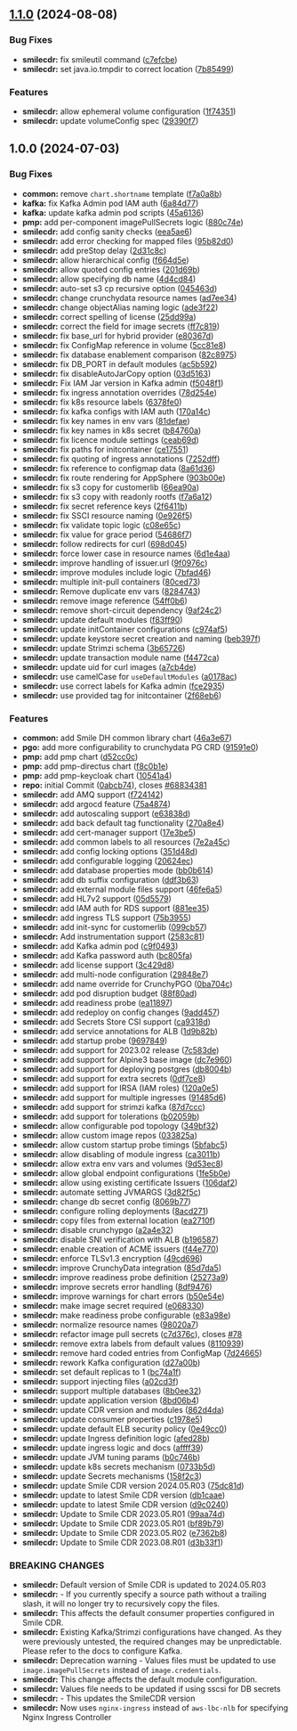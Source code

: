 ## [1.1.0](https://gitlab.com/smilecdr-public/smile-dh-helm-charts/compare/v1.0.0...v1.1.0) (2024-08-08)


### Bug Fixes

* **smilecdr:** fix smileutil command ([c7efcbe](https://gitlab.com/smilecdr-public/smile-dh-helm-charts/commit/c7efcbef35e69b2fbce8a52d8435bde5dbfb8f10))
* **smilecdr:** set java.io.tmpdir to correct location ([7b85499](https://gitlab.com/smilecdr-public/smile-dh-helm-charts/commit/7b854999f9079e72cd341f4e56fa39800172083f))


### Features

* **smilecdr:** allow ephemeral volume configuration ([1f74351](https://gitlab.com/smilecdr-public/smile-dh-helm-charts/commit/1f74351d1947c50ffcfdab75d1457812827c7f8f))
* **smilecdr:** update volumeConfig spec ([29390f7](https://gitlab.com/smilecdr-public/smile-dh-helm-charts/commit/29390f768afff4e81a6a56d6312dc7abb2cafb65))

## 1.0.0 (2024-07-03)


### Bug Fixes

* **common:** remove `chart.shortname` template ([f7a0a8b](https://gitlab.com/smilecdr-public/smile-dh-helm-charts/commit/f7a0a8b124c8ddac280c73664f426b068252a6f2))
* **kafka:** fix Kafka Admin pod IAM auth ([6a84d77](https://gitlab.com/smilecdr-public/smile-dh-helm-charts/commit/6a84d7738bae6303cf16cb696a6d833c88ff0436))
* **kafka:** update kafka admin pod scripts ([45a6136](https://gitlab.com/smilecdr-public/smile-dh-helm-charts/commit/45a61365851dc5fc095e23bc9cf55cde781ace39))
* **pmp:** add per-component imagePullSecrets logic ([880c74e](https://gitlab.com/smilecdr-public/smile-dh-helm-charts/commit/880c74e229e0799dc0fc255859731f32d3856185))
* **smilecdr:** add config sanity checks ([eea5ae6](https://gitlab.com/smilecdr-public/smile-dh-helm-charts/commit/eea5ae60da1a7fb9ce2ac173d15e365c742f1de2))
* **smilecdr:** add error checking for mapped files ([95b82d0](https://gitlab.com/smilecdr-public/smile-dh-helm-charts/commit/95b82d0a468942fff15b2e6335158c8d0082da72))
* **smilecdr:** add preStop delay ([2d31c8c](https://gitlab.com/smilecdr-public/smile-dh-helm-charts/commit/2d31c8c6603bdc23240d7851b7fd4a76f9e39db9))
* **smilecdr:** allow hierarchical config ([f664d5e](https://gitlab.com/smilecdr-public/smile-dh-helm-charts/commit/f664d5e9727d84c4a57e8e928bd547c9368e8571))
* **smilecdr:** allow quoted config entries ([201d69b](https://gitlab.com/smilecdr-public/smile-dh-helm-charts/commit/201d69ba6455ad81d83df6135fb00a216ebfb86f))
* **smilecdr:** allow specifying db name ([4d4cd84](https://gitlab.com/smilecdr-public/smile-dh-helm-charts/commit/4d4cd8410922f8edd29896e3754d9ec947c7874e))
* **smilecdr:** auto-set s3 cp recursive option ([045463d](https://gitlab.com/smilecdr-public/smile-dh-helm-charts/commit/045463d66c7c6f3615a0fba2751821c380b714cf))
* **smilecdr:** change crunchydata resource names ([ad7ee34](https://gitlab.com/smilecdr-public/smile-dh-helm-charts/commit/ad7ee3483149e5b030410dd3c20e1aaf27699b9a))
* **smilecdr:** change objectAlias naming logic ([ade3f22](https://gitlab.com/smilecdr-public/smile-dh-helm-charts/commit/ade3f22fde28f2d32bbc6699cceb1697b866a33a))
* **smilecdr:** correct spelling of license ([25dd99a](https://gitlab.com/smilecdr-public/smile-dh-helm-charts/commit/25dd99a52fb054aa8e6662ff871a3a11f4657203))
* **smilecdr:** correct the field for image secrets ([ff7c819](https://gitlab.com/smilecdr-public/smile-dh-helm-charts/commit/ff7c8190367de8577310e010e05f74b9f312a9e5))
* **smilecdr:** fix base_url for hybrid provider ([e80367d](https://gitlab.com/smilecdr-public/smile-dh-helm-charts/commit/e80367dd59db59639c0f261edf29796f98751a3d))
* **smilecdr:** fix ConfigMap reference in volume ([5cc81e8](https://gitlab.com/smilecdr-public/smile-dh-helm-charts/commit/5cc81e8c016d7d708ab8d8df39b147665406eec4))
* **smilecdr:** fix database enablement comparison ([82c8975](https://gitlab.com/smilecdr-public/smile-dh-helm-charts/commit/82c89759f84fde2445d9ff6ba8b8310d0089a677))
* **smilecdr:** fix DB_PORT in default modules ([ac5b592](https://gitlab.com/smilecdr-public/smile-dh-helm-charts/commit/ac5b5921fcd0444fc66f9d1c9f4a14df86ca794f))
* **smilecdr:** fix disableAutoJarCopy option ([03d5163](https://gitlab.com/smilecdr-public/smile-dh-helm-charts/commit/03d5163f3faa971f869167e54af375a64594ed54))
* **smilecdr:** Fix IAM Jar version in Kafka admin ([f5048f1](https://gitlab.com/smilecdr-public/smile-dh-helm-charts/commit/f5048f13117271d3827b310d1b843d7856c90fd0))
* **smilecdr:** fix ingress annotation overrides ([78d254e](https://gitlab.com/smilecdr-public/smile-dh-helm-charts/commit/78d254e3f891a2ae03b9f181a2da9e965017269c))
* **smilecdr:** fix k8s resource labels ([6378fe0](https://gitlab.com/smilecdr-public/smile-dh-helm-charts/commit/6378fe09908748e5bd56aa27a2d73a74cb6db302))
* **smilecdr:** fix kafka configs with IAM auth ([170a14c](https://gitlab.com/smilecdr-public/smile-dh-helm-charts/commit/170a14c3c7cfb288f92edbcc35edca1366404191))
* **smilecdr:** fix key names in env vars ([81defae](https://gitlab.com/smilecdr-public/smile-dh-helm-charts/commit/81defaef33a5fa1f1cadfc4b14f68896f6b7cbff))
* **smilecdr:** fix key names in k8s secret ([b84760a](https://gitlab.com/smilecdr-public/smile-dh-helm-charts/commit/b84760aa4df7999c5c151eda437649511c11d88b))
* **smilecdr:** fix licence module settings ([ceab69d](https://gitlab.com/smilecdr-public/smile-dh-helm-charts/commit/ceab69d596e8986b7d74cc0cd821351ecb7c3c9f))
* **smilecdr:** fix paths for initcontainer ([ce17551](https://gitlab.com/smilecdr-public/smile-dh-helm-charts/commit/ce17551b893d14a613ffad8875839ff5086f3f07))
* **smilecdr:** fix quoting of ingress annotations ([7252dff](https://gitlab.com/smilecdr-public/smile-dh-helm-charts/commit/7252dffe59ddbc9352d7f3ea517903a277dc4ffe))
* **smilecdr:** fix reference to configmap data ([8a61d36](https://gitlab.com/smilecdr-public/smile-dh-helm-charts/commit/8a61d36513ccbcab3637c1d0baa277e077f3423f))
* **smilecdr:** fix route rendering for AppSphere ([903b00e](https://gitlab.com/smilecdr-public/smile-dh-helm-charts/commit/903b00e8788c072e5ec6a247203386297d88e90e))
* **smilecdr:** fix s3 copy for customerlib ([66ea90a](https://gitlab.com/smilecdr-public/smile-dh-helm-charts/commit/66ea90a2c13efc909bf62354475783670bed77ec))
* **smilecdr:** fix s3 copy with readonly rootfs ([f7a6a12](https://gitlab.com/smilecdr-public/smile-dh-helm-charts/commit/f7a6a12ab103e4b8cd82f94e5b393896134c14de))
* **smilecdr:** fix secret reference keys ([2f6411b](https://gitlab.com/smilecdr-public/smile-dh-helm-charts/commit/2f6411ba5b81fc7139d1335b6b4935405e27556f))
* **smilecdr:** fix SSCI resource naming ([0e926f5](https://gitlab.com/smilecdr-public/smile-dh-helm-charts/commit/0e926f5bc78052b5800a7233f19d3a2bcce1c40b))
* **smilecdr:** fix validate topic logic ([c08e65c](https://gitlab.com/smilecdr-public/smile-dh-helm-charts/commit/c08e65cd52e2ba8abc862811436f350af886d343))
* **smilecdr:** fix value for grace period ([54686f7](https://gitlab.com/smilecdr-public/smile-dh-helm-charts/commit/54686f7dfc6680b57748c57b6a94ae73ff31850c))
* **smilecdr:** follow redirects for curl ([698d045](https://gitlab.com/smilecdr-public/smile-dh-helm-charts/commit/698d04529675f60788839002c9f1a5c55f3718d9))
* **smilecdr:** force lower case in resource names ([6d1e4aa](https://gitlab.com/smilecdr-public/smile-dh-helm-charts/commit/6d1e4aa1ff27d7541f370859651047065eece060))
* **smilecdr:** improve handling of issuer.url ([9f0976c](https://gitlab.com/smilecdr-public/smile-dh-helm-charts/commit/9f0976c6ea225ef9fd2f434744b60b8a62650f9f))
* **smilecdr:** improve modules include logic ([7bfad46](https://gitlab.com/smilecdr-public/smile-dh-helm-charts/commit/7bfad466777162da9a9f82fc0f69c0b80a0ec9eb))
* **smilecdr:** multiple init-pull containers ([80ced73](https://gitlab.com/smilecdr-public/smile-dh-helm-charts/commit/80ced73548a612e1580c0204f55cd170301ed595))
* **smilecdr:** Remove duplicate env vars ([8284743](https://gitlab.com/smilecdr-public/smile-dh-helm-charts/commit/8284743a31da915660aefae8054abbd60adf05fd))
* **smilecdr:** remove image reference ([54ff0b6](https://gitlab.com/smilecdr-public/smile-dh-helm-charts/commit/54ff0b663dae638ed672596057d8c058f702f4ff))
* **smilecdr:** remove short-circuit dependency ([9af24c2](https://gitlab.com/smilecdr-public/smile-dh-helm-charts/commit/9af24c2c3f9bde89f8d26b44735f3ead36a51bdd))
* **smilecdr:** update default modules ([f83ff90](https://gitlab.com/smilecdr-public/smile-dh-helm-charts/commit/f83ff9089e4c93555efcd25d9545f4b3fe188ab6))
* **smilecdr:** update initContainer configurations ([c974af5](https://gitlab.com/smilecdr-public/smile-dh-helm-charts/commit/c974af5e398db2b840cded466ca68eb6dea38d9f))
* **smilecdr:** update keystore secret creation and naming ([beb397f](https://gitlab.com/smilecdr-public/smile-dh-helm-charts/commit/beb397f2709f9f1372556125edfef36fbb7ba207))
* **smilecdr:** update Strimzi schema ([3b65726](https://gitlab.com/smilecdr-public/smile-dh-helm-charts/commit/3b65726f3e2cee286d5a0c4163f275cfcdab2e3d))
* **smilecdr:** update transaction module name ([f4472ca](https://gitlab.com/smilecdr-public/smile-dh-helm-charts/commit/f4472cac24ff61a95b6e5a149f7b41d47690b62c))
* **smilecdr:** update uid for curl images ([a7cb4de](https://gitlab.com/smilecdr-public/smile-dh-helm-charts/commit/a7cb4de7b48d05aba7f806ab6383c03c6b6b3a91))
* **smilecdr:** use camelCase for `useDefaultModules` ([a0178ac](https://gitlab.com/smilecdr-public/smile-dh-helm-charts/commit/a0178ac5e576cb03f3ce8235fc4ceef738914606))
* **smilecdr:** use correct labels for Kafka admin ([fce2935](https://gitlab.com/smilecdr-public/smile-dh-helm-charts/commit/fce2935fbd4237240a36ea67ae2d085fcf97d2fa))
* **smilecdr:** use provided tag for initcontainer ([2f68eb6](https://gitlab.com/smilecdr-public/smile-dh-helm-charts/commit/2f68eb6b449fee56a4964b2a204ef5703434f39f))


### Features

* **common:** add Smile DH common library chart ([46a3e67](https://gitlab.com/smilecdr-public/smile-dh-helm-charts/commit/46a3e673a581963722edc3007b4019146d1a6e7b))
* **pgo:** add more configurability to crunchydata PG CRD ([91591e0](https://gitlab.com/smilecdr-public/smile-dh-helm-charts/commit/91591e0c9b268b6dd53ee834782442082fd8dc4e))
* **pmp:** add pmp chart ([d52cc0c](https://gitlab.com/smilecdr-public/smile-dh-helm-charts/commit/d52cc0c9822849b9d1aae3ad77884a75b77c8199))
* **pmp:** add pmp-directus chart ([f8c0b1e](https://gitlab.com/smilecdr-public/smile-dh-helm-charts/commit/f8c0b1e0bc9d0d1893fa9cddfac820c83e9e4cc7))
* **pmp:** add pmp-keycloak chart ([10541a4](https://gitlab.com/smilecdr-public/smile-dh-helm-charts/commit/10541a44e473e1a954bbc3c5dcf00b302f7cffa0))
* **repo:** initial Commit ([0abcb74](https://gitlab.com/smilecdr-public/smile-dh-helm-charts/commit/0abcb74f05d03311fd4d4eaf9e928ca5975f6551)), closes [#68834381](https://gitlab.com/smilecdr-public/smile-dh-helm-charts/issues/68834381)
* **smilecdr:** add AMQ support ([f724142](https://gitlab.com/smilecdr-public/smile-dh-helm-charts/commit/f72414226307dd8d038f8553de50c47ea1c6aed7))
* **smilecdr:** add argocd feature ([75a4874](https://gitlab.com/smilecdr-public/smile-dh-helm-charts/commit/75a4874bd2da5dede8630babe586143f4f1848b1))
* **smilecdr:** add autoscaling support ([e63838d](https://gitlab.com/smilecdr-public/smile-dh-helm-charts/commit/e63838d0b73b4a4a1de6c26c92a3a829c051603c))
* **smilecdr:** add back default tag functionality ([270a8e4](https://gitlab.com/smilecdr-public/smile-dh-helm-charts/commit/270a8e4d59d42b30734d95d71206a636cc0f18ae))
* **smilecdr:** add cert-manager support ([17e3be5](https://gitlab.com/smilecdr-public/smile-dh-helm-charts/commit/17e3be5b8c3861129f01fde3240b005b71266a0b))
* **smilecdr:** add common labels to all resources ([7e2a45c](https://gitlab.com/smilecdr-public/smile-dh-helm-charts/commit/7e2a45cbf17fe9b0068517fb0ca43b4cefac3d4a))
* **smilecdr:** add config locking options ([351d48d](https://gitlab.com/smilecdr-public/smile-dh-helm-charts/commit/351d48d5425ddac08d3e4601843ca281191bf7e2))
* **smilecdr:** add configurable logging ([20624ec](https://gitlab.com/smilecdr-public/smile-dh-helm-charts/commit/20624ec51a05dfdb631c1f6363fa0da0df558d5b))
* **smilecdr:** add database properties mode ([bb0b614](https://gitlab.com/smilecdr-public/smile-dh-helm-charts/commit/bb0b614c641c4f18b71a1f2dae7df17e799ea64b))
* **smilecdr:** add db suffix configuration ([ddf3b63](https://gitlab.com/smilecdr-public/smile-dh-helm-charts/commit/ddf3b63f58798c41c850ee8c19b5a0bcbeb17eb1))
* **smilecdr:** add external module files support ([46fe6a5](https://gitlab.com/smilecdr-public/smile-dh-helm-charts/commit/46fe6a5a8ab5d423bde335b1f576a1ea5fc94e34))
* **smilecdr:** add HL7v2 support ([05d5579](https://gitlab.com/smilecdr-public/smile-dh-helm-charts/commit/05d5579c1e61ad01a0edb549f53aad6119da6cf4))
* **smilecdr:** add IAM auth for RDS support ([881ee35](https://gitlab.com/smilecdr-public/smile-dh-helm-charts/commit/881ee35a01619097ca8ad00ea2506c96b64d7f16))
* **smilecdr:** add ingress TLS support ([75b3955](https://gitlab.com/smilecdr-public/smile-dh-helm-charts/commit/75b39559aa7bdb4db4ae9cb09348e123d089fa6b))
* **smilecdr:** add init-sync for customerlib ([099cb57](https://gitlab.com/smilecdr-public/smile-dh-helm-charts/commit/099cb575baee438b383a008dde1b0937dc95a24d))
* **smilecdr:** Add instrumentation support ([2583c81](https://gitlab.com/smilecdr-public/smile-dh-helm-charts/commit/2583c816db3f4819b8fb49384d9c41ee0093d001))
* **smilecdr:** add Kafka admin pod ([c9f0493](https://gitlab.com/smilecdr-public/smile-dh-helm-charts/commit/c9f0493fb94e98af7d8cb8bd88f0a98b8725b927))
* **smilecdr:** add Kafka password auth ([bc805fa](https://gitlab.com/smilecdr-public/smile-dh-helm-charts/commit/bc805fadec5228757219524ffd450118f26aedd9))
* **smilecdr:** add license support ([3c429d8](https://gitlab.com/smilecdr-public/smile-dh-helm-charts/commit/3c429d822754bceccebfb1783120b876cbcfc8b1))
* **smilecdr:** add multi-node configuration ([29848e7](https://gitlab.com/smilecdr-public/smile-dh-helm-charts/commit/29848e7df2fa088675e43899fa8cc6cffe521a13))
* **smilecdr:** add name override for CrunchyPGO ([0ba704c](https://gitlab.com/smilecdr-public/smile-dh-helm-charts/commit/0ba704c842d82652b51d8e62c9577f540e763e03))
* **smilecdr:** add pod disruption budget ([88f80ad](https://gitlab.com/smilecdr-public/smile-dh-helm-charts/commit/88f80adcd37a5ba28953dc3e70737f715c89fa49))
* **smilecdr:** add readiness probe ([ea11897](https://gitlab.com/smilecdr-public/smile-dh-helm-charts/commit/ea118976c425aa4736faf17df431ae218d1588c6))
* **smilecdr:** add redeploy on config changes ([9add457](https://gitlab.com/smilecdr-public/smile-dh-helm-charts/commit/9add457480d01b7fb4576664ad4cecde0b50e90c))
* **smilecdr:** add Secrets Store CSI support ([ca9318d](https://gitlab.com/smilecdr-public/smile-dh-helm-charts/commit/ca9318de5f00d9420f02dfe011471088caf92e4a))
* **smilecdr:** add service annotations for ALB ([1d9b82b](https://gitlab.com/smilecdr-public/smile-dh-helm-charts/commit/1d9b82b735cc9474e8ffbc2ad735a79921822553))
* **smilecdr:** add startup probe ([9697849](https://gitlab.com/smilecdr-public/smile-dh-helm-charts/commit/96978493fddbd4af2b6f3343c9c01739efbf3192))
* **smilecdr:** add support for 2023.02 release ([7c583de](https://gitlab.com/smilecdr-public/smile-dh-helm-charts/commit/7c583dec7a70a9ba7f0677df1afcb175a2386f49))
* **smilecdr:** add support for Alpine3 base image ([dc7e960](https://gitlab.com/smilecdr-public/smile-dh-helm-charts/commit/dc7e960d3978723238fbd9e91bee565385b2a6f6))
* **smilecdr:** add support for deploying postgres ([db8004b](https://gitlab.com/smilecdr-public/smile-dh-helm-charts/commit/db8004b92a04d511a541d740d565ec73ce267c83))
* **smilecdr:** add support for extra secrets ([0df7ce8](https://gitlab.com/smilecdr-public/smile-dh-helm-charts/commit/0df7ce8b3f155fa11e3cc64049c81bfa8d7616e9))
* **smilecdr:** add support for IRSA (IAM roles) ([120a0e5](https://gitlab.com/smilecdr-public/smile-dh-helm-charts/commit/120a0e5ed348add1d8f1e324b9a8cc281678d832))
* **smilecdr:** add support for multiple ingresses ([91485d6](https://gitlab.com/smilecdr-public/smile-dh-helm-charts/commit/91485d68a4889c1e0f2d875eda1e9480499af029))
* **smilecdr:** add support for strimzi kafka ([87d7ccc](https://gitlab.com/smilecdr-public/smile-dh-helm-charts/commit/87d7ccca8aabfbc76e963bd2467ce5d2f4ebe216))
* **smilecdr:** add support for tolerations ([b02059b](https://gitlab.com/smilecdr-public/smile-dh-helm-charts/commit/b02059b760abacf8c0f24d25f9a8cdd32f8aaa00))
* **smilecdr:** allow configurable pod topology ([349bf32](https://gitlab.com/smilecdr-public/smile-dh-helm-charts/commit/349bf32e67de906b97a86a11066f2f85578e394f))
* **smilecdr:** allow custom image repos ([033825a](https://gitlab.com/smilecdr-public/smile-dh-helm-charts/commit/033825a395a7413def09682e7b0ddd70058060bd))
* **smilecdr:** allow custom startup probe timings ([5bfabc5](https://gitlab.com/smilecdr-public/smile-dh-helm-charts/commit/5bfabc51e5a04ac3fe6efd2c1c251583d91689b0))
* **smilecdr:** allow disabling of module ingress ([ca3011b](https://gitlab.com/smilecdr-public/smile-dh-helm-charts/commit/ca3011bca4b0f0b2eaa6fa1c21bb24dad3dba550))
* **smilecdr:** allow extra env vars and volumes ([9d53ec8](https://gitlab.com/smilecdr-public/smile-dh-helm-charts/commit/9d53ec82acb326792837881ba00a05d047da8a4f))
* **smilecdr:** allow global endpoint configurations ([1fe5b0e](https://gitlab.com/smilecdr-public/smile-dh-helm-charts/commit/1fe5b0ee94af025c584138c589633bcc8cb2c4e6))
* **smilecdr:** allow using existing certificate Issuers ([106daf2](https://gitlab.com/smilecdr-public/smile-dh-helm-charts/commit/106daf294862ba2aabd34d2678c3d514047c199b))
* **smilecdr:** automate setting JVMARGS ([3d82f5c](https://gitlab.com/smilecdr-public/smile-dh-helm-charts/commit/3d82f5c8fd4e42c4d48b182d996d84d13b8a4e98))
* **smilecdr:** change db secret config ([8069b77](https://gitlab.com/smilecdr-public/smile-dh-helm-charts/commit/8069b77d4920ef64154eca12d06c4c788241a831))
* **smilecdr:** configure rolling deployments ([8acd271](https://gitlab.com/smilecdr-public/smile-dh-helm-charts/commit/8acd271111d4b9d02ec5981ba1f1f2c5cc529089))
* **smilecdr:** copy files from external location ([ea2710f](https://gitlab.com/smilecdr-public/smile-dh-helm-charts/commit/ea2710f406d43b610e7cfa41b2d8e9859f9536d2))
* **smilecdr:** disable crunchypgo ([a2a4e32](https://gitlab.com/smilecdr-public/smile-dh-helm-charts/commit/a2a4e32f624a5d348d8bf03c5ebcd90dea8dd690))
* **smilecdr:** disable SNI verification with ALB ([b196587](https://gitlab.com/smilecdr-public/smile-dh-helm-charts/commit/b196587e95a1748928a80f58cab7f8a8ee19496d))
* **smilecdr:** enable creation of ACME issuers ([f44e770](https://gitlab.com/smilecdr-public/smile-dh-helm-charts/commit/f44e770a141f32165920915e322bdd7510e60f31))
* **smilecdr:** enforce TLSv1.3 encryption ([49cd696](https://gitlab.com/smilecdr-public/smile-dh-helm-charts/commit/49cd69673df09a90baa0762f108b1db9868ba400))
* **smilecdr:** improve CrunchyData integration ([85d7da5](https://gitlab.com/smilecdr-public/smile-dh-helm-charts/commit/85d7da549cd5758bd2d356d09212e728e5f6f88a))
* **smilecdr:** improve readiness probe definition ([25273a9](https://gitlab.com/smilecdr-public/smile-dh-helm-charts/commit/25273a9e00fc4d406856edd4c347798e29a50404))
* **smilecdr:** improve secrets error handling ([8df9476](https://gitlab.com/smilecdr-public/smile-dh-helm-charts/commit/8df9476ca34df796cbc833b9ff67e9bc8d4c6f35))
* **smilecdr:** improve warnings for chart errors ([b50e54e](https://gitlab.com/smilecdr-public/smile-dh-helm-charts/commit/b50e54ec10caf01a537e96d8d630f227272efcdc))
* **smilecdr:** make image secret required ([e068330](https://gitlab.com/smilecdr-public/smile-dh-helm-charts/commit/e068330a9e2b1b890b6008ab5790a5bfa0180c91))
* **smilecdr:** make readiness probe configurable ([e83a98e](https://gitlab.com/smilecdr-public/smile-dh-helm-charts/commit/e83a98e1c411794aaa4001e79f44633e643f1810))
* **smilecdr:** normalize resource names ([98020a7](https://gitlab.com/smilecdr-public/smile-dh-helm-charts/commit/98020a7d4900311c6034c7c481131654e9d16d61))
* **smilecdr:** refactor image pull secrets ([c7d376c](https://gitlab.com/smilecdr-public/smile-dh-helm-charts/commit/c7d376ceca98ae14f275227a4430a3e1e8063306)), closes [#78](https://gitlab.com/smilecdr-public/smile-dh-helm-charts/issues/78)
* **smilecdr:** remove extra labels from default values ([8110939](https://gitlab.com/smilecdr-public/smile-dh-helm-charts/commit/8110939e6e4a4ea75720ace9030dd16bd3b3d02d))
* **smilecdr:** remove hard coded entries from ConfigMap ([7d24665](https://gitlab.com/smilecdr-public/smile-dh-helm-charts/commit/7d24665aea477ed9acf4542ef88720c91232ac6b))
* **smilecdr:** rework Kafka configuration ([d27a00b](https://gitlab.com/smilecdr-public/smile-dh-helm-charts/commit/d27a00b3dd09d42bf62e27d07f957344e978d551))
* **smilecdr:** set default replicas to 1 ([bc74a1f](https://gitlab.com/smilecdr-public/smile-dh-helm-charts/commit/bc74a1f86a0973405e216f95ff0e112454cdacef))
* **smilecdr:** support injecting files ([a02cd3f](https://gitlab.com/smilecdr-public/smile-dh-helm-charts/commit/a02cd3f5d05c231d9091f468c0635d63d9854c82))
* **smilecdr:** support multiple databases ([8b0ee32](https://gitlab.com/smilecdr-public/smile-dh-helm-charts/commit/8b0ee32eb7844385985fe60193ce945060d1a971))
* **smilecdr:** update application version ([8bd06b4](https://gitlab.com/smilecdr-public/smile-dh-helm-charts/commit/8bd06b4ae355681f0cd7d51ed5a4b1276363442e))
* **smilecdr:** update CDR version and modules ([862d4da](https://gitlab.com/smilecdr-public/smile-dh-helm-charts/commit/862d4daeeb3f7a8de0e206da21b1b1098eae2ad0))
* **smilecdr:** update consumer properties ([c1978e5](https://gitlab.com/smilecdr-public/smile-dh-helm-charts/commit/c1978e59d8bb088b433917da5edcd78db1b4d2f0))
* **smilecdr:** update default ELB security policy ([0e49cc0](https://gitlab.com/smilecdr-public/smile-dh-helm-charts/commit/0e49cc09343bbe2882b08a94b1a7602cbf07d7a9))
* **smilecdr:** update Ingress definition logic ([afed28b](https://gitlab.com/smilecdr-public/smile-dh-helm-charts/commit/afed28b77c4cb74c0785f9e54347de846748bfe9))
* **smilecdr:** update ingress logic and docs ([affff39](https://gitlab.com/smilecdr-public/smile-dh-helm-charts/commit/affff3956865d817f14988ea420bc61e1b5f38ad))
* **smilecdr:** update JVM tuning params ([b0c746b](https://gitlab.com/smilecdr-public/smile-dh-helm-charts/commit/b0c746be88be26e235f103cf94bc6222a248b93c))
* **smilecdr:** update k8s secrets mechanism ([0733b5d](https://gitlab.com/smilecdr-public/smile-dh-helm-charts/commit/0733b5d3f3b5f4fcec4be4ce121bb230948e4ce6))
* **smilecdr:** update Secrets mechanisms ([158f2c3](https://gitlab.com/smilecdr-public/smile-dh-helm-charts/commit/158f2c3da94206abe8945e60c064ba20d8d53ec7))
* **smilecdr:** update Smile CDR version 2024.05.R03 ([75dc81d](https://gitlab.com/smilecdr-public/smile-dh-helm-charts/commit/75dc81db3bc1f46160ba3747ec8be07f2f990462))
* **smilecdr:** update to latest Smile CDR version ([db1caae](https://gitlab.com/smilecdr-public/smile-dh-helm-charts/commit/db1caaede8a95a4e82f3e62d0ee24f55494b278f))
* **smilecdr:** update to latest Smile CDR version ([d9c0240](https://gitlab.com/smilecdr-public/smile-dh-helm-charts/commit/d9c02408149cafe4c3e8c4dfea3ca30eb6d46041))
* **smilecdr:** Update to Smile CDR 2023.05.R01 ([99aa74d](https://gitlab.com/smilecdr-public/smile-dh-helm-charts/commit/99aa74d568b35504e3955ce65fdce922428db99f))
* **smilecdr:** Update to Smile CDR 2023.05.R01 ([bf89b79](https://gitlab.com/smilecdr-public/smile-dh-helm-charts/commit/bf89b79b879a6e02f365e50e4829db91822fd566))
* **smilecdr:** Update to Smile CDR 2023.05.R02 ([e7362b8](https://gitlab.com/smilecdr-public/smile-dh-helm-charts/commit/e7362b88ebf1fda24779baaff94b2e8dd6f54c4c))
* **smilecdr:** Update to Smile CDR 2023.08.R01 ([d3b33f1](https://gitlab.com/smilecdr-public/smile-dh-helm-charts/commit/d3b33f1a812c6c5a5a4261175921a91c23b0b971))


### BREAKING CHANGES

* **smilecdr:** Default version of Smile CDR is updated to 2024.05.R03
* **smilecdr:** - If you currently specify a source path without a trailing slash, it will no longer try to recursively copy the files.
* **smilecdr:** This affects the default consumer properties
configured in Smile CDR.
* **smilecdr:** Existing Kafka/Strimzi configurations have changed. As
they were previously untested, the required changes may be unpredictable.
Please refer to the docs to configure Kafka.
* **smilecdr:** Deprecation warning - Values files must be updated to use
`image.imagePullSecrets` instead of `image.credentials`.
* **smilecdr:** This change affects the default module configuration.
* **smilecdr:** Values file needs to be updated if using sscsi for DB
secrets
* **smilecdr:** - This updates the SmileCDR version
* **smilecdr:** Now uses `nginx-ingress` instead of
`aws-lbc-nlb` for specifying Nginx Ingress Controller
